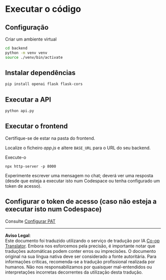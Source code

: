 <!--
CO_OP_TRANSLATOR_METADATA:
{
  "original_hash": "a7b7f54b13f9e6683a844d173ffdd766",
  "translation_date": "2025-08-29T17:08:35+00:00",
  "source_file": "9-chat-project/solution/README.md",
  "language_code": "pt"
}
-->
# Executar o código

## Configuração

Criar um ambiente virtual

```sh
cd backend
python -m venv venv
source ./venv/bin/activate
```

## Instalar dependências

```sh
pip install openai flask flask-cors 
```

## Executar a API

```sh
python api.py
```

## Executar o frontend

Certifique-se de estar na pasta do frontend.

Localize o ficheiro *app.js* e altere `BASE_URL` para o URL do seu backend.

Execute-o

```
npx http-server -p 8000
```

Experimente escrever uma mensagem no chat; deverá ver uma resposta (desde que esteja a executar isto num Codespace ou tenha configurado um token de acesso).

## Configurar o token de acesso (caso não esteja a executar isto num Codespace)

Consulte [Configurar PAT](https://docs.github.com/en/authentication/keeping-your-account-and-data-secure/managing-your-personal-access-tokens)

---

**Aviso Legal**:  
Este documento foi traduzido utilizando o serviço de tradução por IA [Co-op Translator](https://github.com/Azure/co-op-translator). Embora nos esforcemos pela precisão, é importante notar que traduções automáticas podem conter erros ou imprecisões. O documento original na sua língua nativa deve ser considerado a fonte autoritária. Para informações críticas, recomenda-se a tradução profissional realizada por humanos. Não nos responsabilizamos por quaisquer mal-entendidos ou interpretações incorretas decorrentes da utilização desta tradução.